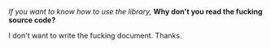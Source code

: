 _If you want to know how to use the library,_
**Why don't you read the fucking source code?**

I don't want to write the fucking document. Thanks.
